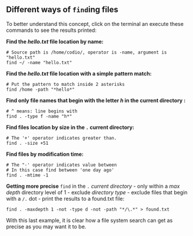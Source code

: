 ## Different ways of `find`ing files

To better understand this concept, click on the terminal an execute these commands to see the results printed:

__Find the _hello.txt_ file location by name:__

```
# Source path is /home/codio/, operator is -name, argument is "hello.txt"
find ~/ -name "hello.txt"
```

__Find the _hello.txt_ file location with a simple pattern match:__

```
# Put the pattern to match inside 2 asterisks
find /home -path "*hello*"
```

__Find only file names that begin with the letter _h_ in the current directory :__

```
# ^ means: line begins with
find . -type f -name "h*"
```

__Find files location by size in the `.` current directory:__

```
# The '+' operator indicates greater than. 
find . -size +51
```

__Find files by modification time:__

```
# The "-' operator indicates value between
# In this case find between 'one day ago'
find . -mtime -1 
```

__Getting more precise__
`find` in the `.` _current directory_ - only within a *max depth* directory level of 1 - exclude _directory type_ - exclude files that begin with a `/.` dot - print the results to a found.txt file:

```
find . -maxdepth 1 -not -type d -not -path "*/\.*" > found.txt
```

With this last example, it is clear how a file system search can get as precise as you may want it to be. 